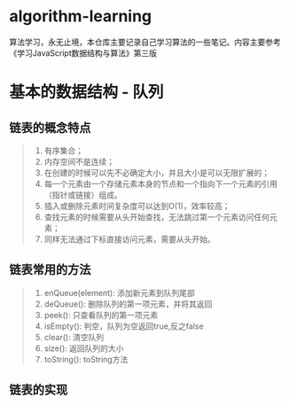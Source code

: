<!--
 * @Author: Holin Wang
 * @Date: 2022-03-04 16:41:48
 * @LastEditors: Holin Wang
 * @LastEditTime: 2022-03-09 20:12:16
 * @Description: 链表的实现及应用
-->
# algorithm-learning
算法学习，永无止境，本仓库主要记录自己学习算法的一些笔记。内容主要参考《学习JavaScript数据结构与算法》第三版
# 基本的数据结构 - 队列
## 链表的概念特点
> 1. 有序集合；
> 2. 内存空间不是连续；
> 3. 在创建的时候可以先不必确定大小，并且大小是可以无限扩展的；
> 4. 每一个元素由一个存储元素本身的节点和一个指向下一个元素的引用（指针或链接）组成。
> 5. 插入或删除元素时间复杂度可以达到O(1)，效率较高；
> 6. 查找元素的时候需要从头开始查找，无法跳过第一个元素访问任何元素；
> 7. 同样无法通过下标直接访问元素，需要从头开始。
## 链表常用的方法
> 1. enQueue(element): 添加新元素到队列尾部
> 2. deQueue(): 删除队列的第一项元素，并将其返回
> 3. peek(): 只查看队列的第一项元素
> 4. isEmpty(): 判空，队列为空返回true,反之false
> 5. clear(): 清空队列
> 6. size(): 返回队列的大小
> 7. toString(): toString方法
## 链表的实现
```javascript

```